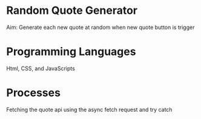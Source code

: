 # Random Quote Generator

Aim: Generate each new quote at random when new quote button is trigger

# Programming Languages

Html, CSS, and JavaScripts

# Processes

Fetching the quote api using the async fetch request and try catch

